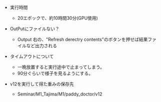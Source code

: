 - 実行時間
  - 20エポックで、約10時間30分(GPU使用)

- OutPutにファイルない？
  - Output 右の、"Refresh derectry contents"のボタンを押せば結果ファイルなど出力される
- タイムアウトについて
  - 一晩放置すると実行途中で止まってしまう。
  - 90分ぐらいで様子を見るようにする。

- v12を実行して得た重みの保存先
  - Seminar/M1_Tajima/M1/paddy_doctor/v12
